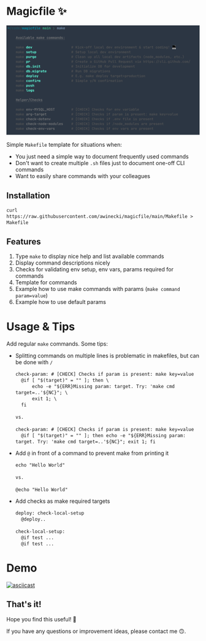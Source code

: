 # Magicfile ✨

![screenshot](./screenshot-make.png)

Simple `Makefile` template for situations when:

- You just need a simple way to document frequently used commands
- Don't want to create multiple `.sh` files just to document one-off CLI commands
- Want to easily share commands with your colleagues

## Installation

```
curl https://raw.githubusercontent.com/awinecki/magicfile/main/Makefile > Makefile
```

## Features

1. Type `make` to display nice help and list available commands
2. Display command descriptions nicely
3. Checks for validating env setup, env vars, params required for commands
4. Template for commands
5. Example how to use make commands with params (`make command param=value`)
6. Example how to use default params

# Usage & Tips

Add regular `make` commands. Some tips:

- Splitting commands on multiple lines is problematic in makefiles, but can be done with `/`

  ```shell
  check-param: # [CHECK] Checks if param is present: make key=value
  	@if [ "$(target)" = "" ]; then \
  		echo -e "${ERR}Missing param: target. Try: 'make cmd target=..'${NC}"; \
  		exit 1; \
  	fi
  
  vs.
  
  check-param: # [CHECK] Checks if param is present: make key=value
  	@if [ "$(target)" = "" ]; then echo -e "${ERR}Missing param: target. Try: 'make cmd target=..'${NC}"; exit 1; fi
  ```

- Add `@` in front of a command to prevent make from printing it

  ```
  echo "Hello World"
  
  vs.
  
  @echo "Hello World"
  ```

- Add checks as make required targets

  ```
  deploy: check-local-setup
    @deploy..
    
  check-local-setup:
  	@if test ...
  	@if test ...
  ```

# Demo

[![asciicast](https://asciinema.org/a/eisdss6ueJFZ2jqwlWPGjMbGr.svg)](https://asciinema.org/a/eisdss6ueJFZ2jqwlWPGjMbGr)

## That's it!

Hope you find this useful! 🙌

If you have any questions or improvement ideas, please contact me 🙃.
